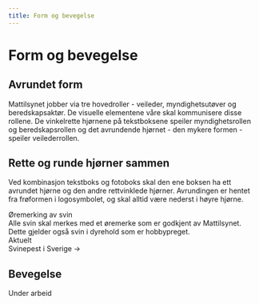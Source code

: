 ```yaml
---
title: Form og bevegelse
---
```


# Form og bevegelse

## Avrundet form

Mattilsynet jobber via tre hovedroller - veileder, myndighetsutøver og beredskapsaktør. De visuelle elementene våre skal kommunisere disse rollene. De vinkelrette hjørnene på tekstboksene speiler myndighetsrollen og beredskapsrollen og det avrundende hjørnet - den mykere formen - speiler veilederrollen.

## Rette og runde hjørner sammen

Ved kombinasjon tekstboks og fotoboks skal den ene boksen ha ett avrundet hjørne og den andre rettvinklede hjørner. Avrundingen er hentet fra frøformen i logosymbolet, og skal alltid være nederst i høyre hjørne.


<style module>
  .card { display: flex; flex-wrap: wrap; overflow: hidden; border-bottom-right-radius: 4rem; font-size: 1rem; margin: 3rem 0 }
  .card > * { flex: 1 1 10rem; width: 50%; height: auto; object-fit: cover }
  .card > div { padding: 2.5rem; background: var(--mt-granskog); color: var(--mt-gaasunge) }
  .card--light > div { background: var(--mt-gaasunge); color: var(--mt-mork-granskog) }
  .card__title { font-size: 1.5rem; line-height: 1.2; font-weight: bold; margin-bottom: 1rem }
</style>
<div :class="$style.card">
  <div>
    <div :class="$style.card__title">Øremerking av svin</div>
    Alle svin skal merkes med et øremerke som er godkjent av Mattilsynet. Dette gjelder også svin i dyrehold som er hobbypreget.
  </div>
  <img alt="" src="/form-1.png" />
</div>
<div>
  <div :class="`${$style.card} ${$style['card--light']}`" style="max-width: 18rem">
    <img alt="" src="/form-2.png" />
    <div>
      Aktuelt
      <div :class="$style.card__title">Svinepest i Sverige &rarr;</div>
    </div>
  </div>
</div>

## Bevegelse

Under arbeid